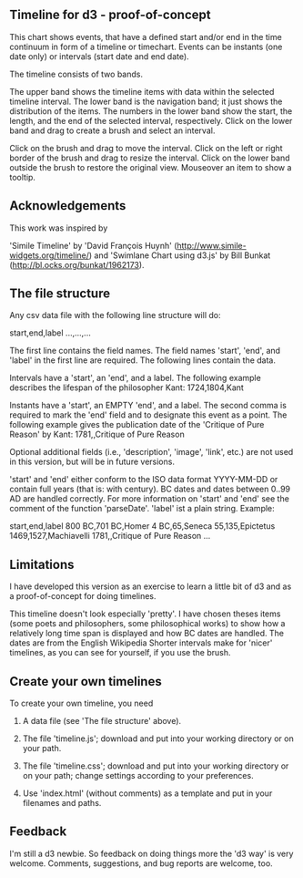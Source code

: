 Timeline for d3 - proof-of-concept
----------------------------------

This chart shows events, that have a defined start and/or end
in the time continuum in form of a timeline or timechart.
Events can be instants (one date only) or intervals (start date
and end date).

The timeline consists of two bands.

The upper band shows the timeline items with data within the selected timeline interval.
The lower band is the navigation band; it just shows the distribution of the items.
The numbers in the lower band show the start, the length, and the end of the selected interval, respectively.
Click on the lower band and drag to create a brush and select an interval.

Click on the brush and drag to move the interval.
Click on the left or right border of the brush and drag to resize the interval.
Click on the lower band outside the brush to restore the original view.
Mouseover an item to show a tooltip.


Acknowledgements
----------------

This work was inspired by

'Simile Timeline' by 'David François Huynh'
(http://www.simile-widgets.org/timeline/) and
'Swimlane Chart using d3.js' by Bill Bunkat
(http://bl.ocks.org/bunkat/1962173).


The file structure
------------------

Any csv data file with the following line structure will do:

start,end,label
...,...,...

The first line contains the field names.
The field names 'start', 'end', and 'label' in the first line are required.
The following lines contain the data.

Intervals have a 'start', an 'end', and a label.
The following example describes the lifespan of the philosopher Kant:
1724,1804,Kant

Instants have a 'start', an EMPTY 'end', and a label.
The second comma is required to mark the 'end' field
and to designate this event as a point. The following example
gives the publication date of the 'Critique of Pure Reason' by Kant:
1781,,Critique of Pure Reason

Optional additional fields (i.e., 'description', 'image', 'link', etc.)
are not used in this version, but will be in future versions.

'start' and 'end' either conform to the ISO data format YYYY-MM-DD
or contain full years (that is: with century).
BC dates and dates between 0..99 AD are handled correctly.
For more information on 'start' and 'end' see the
comment of the function 'parseDate'.
'label' ist a plain string. Example:

start,end,label
800 BC,701 BC,Homer
4 BC,65,Seneca
55,135,Epictetus
1469,1527,Machiavelli
1781,,Critique of Pure Reason
...


Limitations
-----------

I have developed this version as an exercise to learn a little bit of d3
and as a proof-of-concept for doing timelines.

This timeline doesn't look especially 'pretty'. I have chosen theses items
(some poets and philosophers, some philosophical works) to show how a relatively
long time span is displayed and how BC dates are handled.
The dates are from the English Wikipedia
Shorter intervals make for 'nicer' timelines, as you can see for yourself,
if you use the brush.


Create your own timelines
-------------------------

To create your own timeline, you need

1.  A data file (see 'The file structure' above).

2.  The file 'timeline.js'; download and put into your working directory
    or on your path.

3.  The file 'timeline.css'; download and put into your working directory
    or on your path; change settings according to your preferences.

4.  Use 'index.html' (without comments) as a template
    and put in your filenames and paths.
     

Feedback
--------

I'm still a d3 newbie. So feedback on doing things more the 'd3 way' is very welcome.
Comments, suggestions, and bug reports are welcome, too.